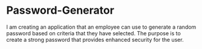 # Password-Generator
I am creating an application that an employee can use to generate a random password based on criteria that they have selected. The purpose is to create a strong password that provides enhanced security for the user. 

